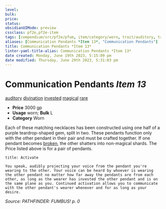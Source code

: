 ```yaml
---
level:
bulk:
price:
status:
obsidianUIMode: preview
cssclass: pf2e,pf2e-item
tags: [compendium/src/pf2e/pfum, item/category/worn, trait/auditory, trait/divination, trait/invested, trait/magical, trait/rare]
aliases: [Communication Pendants *Item 13*, "Communication Pendants"]
title: Communication Pendants *Item 13*
linter-yaml-title-alias: Communication Pendants *Item 13*
date created: Monday, June 19th 2023, 5:15:09 pm
date modified: Thursday, June 29th 2023, 5:31:03 pm
---
```


# Communication Pendants *Item 13*

[auditory](rules/traits/auditory.md) [divination](rules/traits/divination.md) [invested](rules/traits/invested.md) [magical](rules/traits/magical.md) [rare](rules/traits/rare.md)  

- **Price** 3000 gp
- **Usage** worn; **Bulk** L
- **Category** Worn

Each of these matching necklaces has been constructed using one half of a purple teardrop-shaped gem, split in two. These pendants function only with the other pendant in their pair and must be crafted together. If one pendant becomes [broken](rules/conditions.md#Broken), the other shatters into non-magical shards. The Price listed above is for a pair of pendants.

```ad-embed-ability
title: Activate

You speak, audibly projecting your voice from the pendant you're wearing to the other. Your voice can be heard by whoever is wearing the other pendant no matter how far away the pendants are from each other, as long as the wearer has invested the other pendant and is on the same plane as you. Continued activation allows you to communicate with the other pendant's wearer whenever and for as long as your desire.
```

*Source: PATHFINDER: FUMBUS! p. 0*
